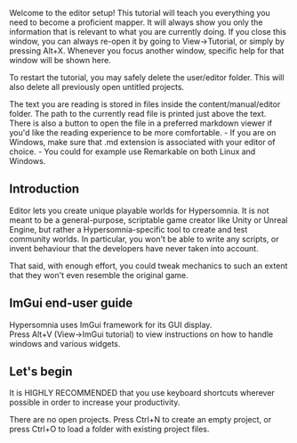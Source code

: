 Welcome to the editor setup!
This tutorial will teach you everything you need to become a proficient mapper.
It will always show you only the information that is relevant to what you are currently doing.
If you close this window, you can always re-open it by going to View->Tutorial, or simply by pressing Alt+X. 
Whenever you focus another window, specific help for that window will be shown here.

To restart the tutorial, you may safely delete the user/editor folder.
This will also delete all previously open untitled projects.
 
The text you are reading is stored in files inside the content/manual/editor folder.
The path to the currently read file is printed just above the text.
There is also a button to open the file in a preferred markdown viewer 
if you'd like the reading experience to be more comfortable.
	- If you are on Windows, make sure that .md extension is associated with your editor of choice.
	- You could for example use Remarkable on both Linux and Windows.

## Introduction

Editor lets you create unique playable worlds for Hypersomnia.
It is not meant to be a general-purpose, scriptable game creator like Unity or Unreal Engine,
but rather a Hypersomnia-specific tool to create and test community worlds.
In particular, you won't be able to write any scripts,
or invent behaviour that the developers have never taken into account.

That said, with enough effort, you could tweak mechanics to such an extent that they won't even resemble the original game.

## ImGui end-user guide

Hypersomnia uses ImGui framework for its GUI display.  
Press Alt+V (View->ImGui tutorial) to view instructions on how to handle windows and various widgets.

## Let's begin

It is HIGHLY RECOMMENDED that you use keyboard shortcuts wherever possible in order to increase your productivity.

There are no open projects. 
Press Ctrl+N to create an empty project,
or press Ctrl+O to load a folder with existing project files.
